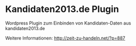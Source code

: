 # Kandidaten2013.de Plugin
Wordpress Plugin zum Einbinden von Kandidaten-Daten aus kandidaten2013.de

Weitere Informationen: http://zeit-zu-handeln.net/?p=887

